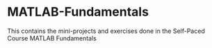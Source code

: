 # MATLAB-Fundamentals
This contains the mini-projects and exercises done in the Self-Paced Course MATLAB Fundamentals
